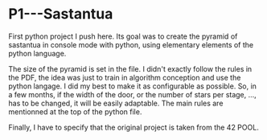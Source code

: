 # P1---Sastantua
First python project I push here. Its goal was to create the pyramid of sastantua in console mode with python, using elementary elements of the python language.

The size of the pyramid is set in the file. I didn't exactly follow the rules in the PDF, the idea was just to train in algorithm conception and use the python langage. I did my best to make it as configurable as possible. So, in a few months, if the width of the door, or the number of stars per stage, ..., has to be changed, it will be easily adaptable. The main rules are mentionned at the top of the python file.

Finally, I have to specify that the original project is taken from the 42 POOL.

